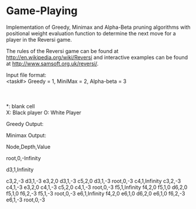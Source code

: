 Game-Playing
============

Implementation of Greedy, Minimax and Alpha-Beta pruning algorithms with positional weight evaluation function to determine the next move for a player in the Reversi game.

The rules of the Reversi game can be found at http://en.wikipedia.org/wiki/Reversi and interactive examples can be found at http://www.samsoft.org.uk/reversi/.


Input file format:  
<task#> Greedy = 1, MiniMax = 2, Alpha-beta = 3  
<your player: X or O>  
<cutting off depth >  
<current state as follows:>  
*: blank cell  
X: Black player 
O: White Player  

Greedy Output:
<next state>

Minimax Output:

Node,Depth,Value

root,0,-Infinity

d3,1,Infinity

c3,2,-3
d3,1,-3
e3,2,0
d3,1,-3
c5,2,0
d3,1,-3
root,0,-3
c4,1,Infinity
c3,2,-3
c4,1,-3
e3,2,0
c4,1,-3
c5,2,0
c4,1,-3
root,0,-3
f5,1,Infinity
f4,2,0
f5,1,0
d6,2,0
f5,1,0
f6,2,-3
f5,1,-3
root,0,-3
e6,1,Infinity
f4,2,0
e6,1,0
d6,2,0
e6,1,0
f6,2,-3
e6,1,-3
root,0,-3
